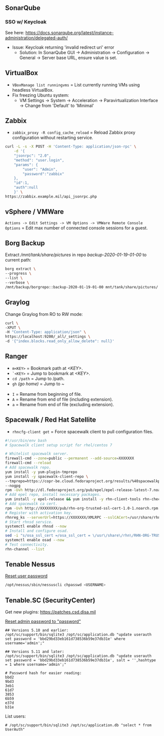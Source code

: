 ## SonarQube

### SSO w/ Keycloak

See here: https://docs.sonarqube.org/latest/instance-administration/delegated-auth/
- Issue: Keycloak returning 'invalid redirect uri' error
  - Solution: In SonarQube GUI -> Administration -> Configuration -> General -> Server base URL, ensure value is set.

## VirtualBox

- `VBoxManage list runningvms` = List currently running VMs using headless VirtualBox.
- Fix freezing Ubuntu system:
  - VM Settings -> System -> Acceleration -> Paravirtualization Interface -> Change from 'Default' to 'Minimal'

## Zabbix

- `zabbix_proxy -R config_cache_reload` = Reload Zabbix proxy configuration without restarting service.

```bash
curl -L -s -X POST -H 'Content-Type: application/json-rpc' \
    -d '{
    "jsonrpc": "2.0",
    "method": "user.login",
    "params": {
        "user": "Admin",
        "password":"zabbix"
    },
    "id":1,
    "auth":null
    }' \
https://zabbix.example.mil/api_jsonrpc.php
```

## vSphere / VMWare

`Actions -> Edit Settings -> VM Options -> VMWare Remote Console Options` = Edit max number of connected console sessions for a guest.

## Borg Backup

Extract */mnt/tank/share/pictures* in repo *backup-2020-01-19-01-00* to current path:
```bash
borg extract \
--progress \
--list \
--verbose \
/mnt/backup/borgrepo::backup-2020-01-19-01-00 mnt/tank/share/pictures/
```

## Graylog

Change Graylog from RO to RW mode:
```bash
curl \
-XPUT \
-H "Content-Type: application/json" \
https://localhost:9200/_all/_settings \
-d '{"index.blocks.read_only_allow_delete": null}'
```

## Ranger

- `m<KEY>`         = Bookmark path at *\<KEY\>*.
- `` `<KEY> ``     = Jump to bookmark at *\<KEY\>*.
- `cd /path`       = Jump to /path.
- `gh` *(go home)* = Jump to ~
<br><br>
- `I` = Rename from beginning of file.
- `A` = Rename from end of file (including extension).
- `a` = Rename from end of file (excluding extension).

## Spacewalk / Red Hat Satellite

- `rhncfg-client get` = Force spacewalk client to pull configuration files.

```bash
#!/usr/bin/env bash
# Spacewalk client setup script for rhel/centos 7

# Whitelist spacewalk server.
firewall-cmd --zone=public --permanent --add-source=XXXXXXX
firewall-cmd --reload
# Add spacewalk repo.
yum install -y yum-plugin-tmprepo
yum install -y spacewalk-client-repo \
--tmprepo=https://copr-be.cloud.fedoraproject.org/results/%40spacewalkproject/spacewalk-2.9-client/epel-7-x86_64/repodata/repomd.xml \
--nogpg
rpm -Uvh http://dl.fedoraproject.org/pub/epel/epel-release-latest-7.noarch.rpm
# Add epel repo, install necessary packages.
yum install -y epel-release && yum install -y rhn-client-tools rhn-check rhn-setup rhnsd m2crypto yum-rhn-plugin osad
# Add spacewalk ca cert.
rpm -Uvh http://XXXXXXXX/pub/rhn-org-trusted-ssl-cert-1.0-1.noarch.rpm
# Register with activation key.
rhnreg_ks --serverUrl=https://XXXXXXX/XMLRPC --sslCACert=/usr/share/rhn/RHN-ORG-TRUSTED-SSL-CERT --activationkey=1-centos7-main-key
# Start rhnsd service.
systemctl enable rhnsd --now
# Install and configure osad.
sed -i "s/osa_ssl_cert =/osa_ssl_cert = \/usr\/share\/rhn\/RHN-ORG-TRUSTED-SSL-CERT/g" /etc/sysconfig/rhn/osad.conf
systemctl enable osad --now
# Test connectivity.
rhn-channel --list
```

## Tenable Nessus

[Reset user password](https://docs.tenable.com/nessus/commandlinereference/Content/ChangeAUsersPassword.htm)
```bash
/opt/nessus/sbin/nessuscli chpasswd <USERNAME>
```

## Tenable.SC (SecurityCenter)

Get new plugins: https://patches.csd.disa.mil

[Reset admin password to "password"](https://community.tenable.com/s/article/Reset-admin-password-in-Tenable-sc-and-unlock-the-account-if-its-been-locked-Formerly-SecurityCenter)
```
## Versions 5.10 and earlier:
/opt/sc/support/bin/sqlite3 /opt/sc/application.db "update userauth set password = 'bbd29bd33eb161d738536b59e37db31e' where username='admin';"

## Versions 5.11 and later:
/opt/sc/support/bin/sqlite3 /opt/sc/application.db "update userauth set password = 'bbd29bd33eb161d738536b59e37db31e', salt = '',hashtype = 1 where username='admin';"

# Password hash for easier reading:
bbd2
9bd3
3eb1
61d7
3853
6b59
e37d
b31e
```

List users:
```
# /opt/sc/support/bin/sqlite3 /opt/sc/application.db "select * from UserAuth"
```
